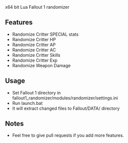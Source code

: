 x64 bit Lua Fallout 1 randomizer

## Features
* Randomize Critter SPECIAL stats
* Randomize Critter HP
* Randomize Critter AP
* Randomize Critter AC
* Randomize Critter Skills
* Randomize Critter Exp
* Randomize Weapon Damage

## Usage
* Set Fallout 1 directory in fallout1_randomizer/modules/randomizer/settings.ini
* Run launch.bat
* It will extract changed files to Fallout/DATA/ directory


## Notes
* Feel free to give pull requests if you add more features.